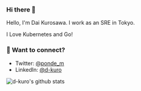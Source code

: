 ### Hi there 👋

Hello, I'm Dai Kurosawa. I work as an SRE in Tokyo.

I Love Kubernetes and Go!

### 💬 Want to connect?

* Twitter: [@ponde_m](https://twitter.com/ponde_m)
* LinkedIn: [@d-kuro](https://www.linkedin.com/in/d-kuro/)

![d-kuro's github stats](https://github-readme-stats.vercel.app/api?username=d-kuro&show_icons=true&theme=tokyonight)
